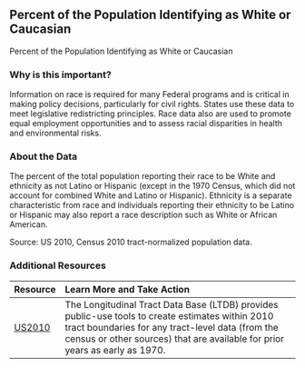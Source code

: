 ## Percent of the Population Identifying as White or Caucasian
Percent of the Population Identifying as White or Caucasian

### Why is this important?
Information on race is required for many Federal programs and is critical in making policy decisions, particularly for civil rights. States use these data to meet legislative redistricting principles. Race data also are used to promote equal employment opportunities and to assess racial disparities in health and environmental risks.

### About the Data
The percent of the total population reporting their race to be White and ethnicity as not Latino or Hispanic (except in the 1970 Census, which did not account for combined White and Latino or Hispanic). Ethnicity is a separate characteristic from race and individuals reporting their ethnicity to be Latino or Hispanic may also report a race description such as White or African American.

Source: US 2010, Census 2010 tract-normalized population data. 
### Additional Resources

|Resource | Learn More and Take Action | 
|:--- | :--- |
|[US2010](http://www.s4.brown.edu/us2010/Researcher/Bridging.htm) | The Longitudinal Tract Data Base (LTDB) provides public-use tools to create estimates within 2010 tract boundaries for any tract-level data (from the census or other sources) that are available for prior years as early as 1970.
